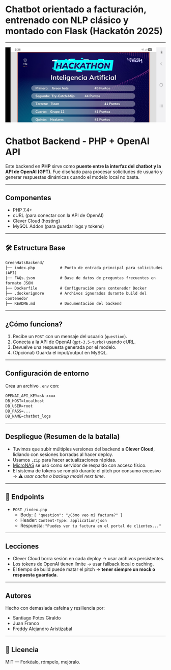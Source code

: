 # Chatbot orientado a facturación, entrenado con NLP clásico y montado con Flask (Hackatón 2025)
---
![TOP5](https://github.com/SPotes22/GreenHatsAtTalentoTech/blob/main/milestones/top5_round1.jpeg)

#  Chatbot Backend - PHP + OpenAI API

Este backend en **PHP** sirve como **puente entre la interfaz del chatbot y la API de OpenAI (GPT)**. Fue diseñado para procesar solicitudes de usuario y generar respuestas dinámicas cuando el modelo local no basta.

---

## Componentes

- PHP 7.4+
- cURL (para conectar con la API de OpenAI)
- Clever Cloud (hosting)
- MySQL Addon (para guardar logs y tokens)


---

## 🛠 Estructura Base

```
GreenHatsBackend/
├── index.php           # Punto de entrada principal para solicitudes (API)
├── FAQs.json           # Base de datos de preguntas frecuentes en formato JSON
├── Dockerfile          # Configuración para contenedor Docker
├── .dockerignore       # Archivos ignorados durante build del contenedor
├── README.md           # Documentación del backend

```

---

##  ¿Cómo funciona?

1. Recibe un `POST` con un mensaje del usuario (`question`).
2. Conecta a la API de OpenAI (`gpt-3.5-turbo`) usando cURL.
3. Devuelve una respuesta generada por el modelo.
4. (Opcional) Guarda el input/output en MySQL.

---

## Configuración de entorno

Crea un archivo `.env` con:

```dotenv
OPENAI_API_KEY=sk-xxxx
DB_HOST=localhost
DB_USER=root
DB_PASS=...
DB_NAME=chatbot_logs
```

---

##  Despliegue (Resumen de la batalla)

- Tuvimos que subir múltiples versiones del backend a **Clever Cloud**, lidiando con sesiones borradas al hacer deploy.
- Usamos `.zip` para hacer actualizaciones rápidas.
- [MicroNAS](https://github.com/SPotes22/MicroNAS-Flask) se usó como servidor de respaldo con acceso físico.
- El sistema de tokens se rompió durante el pitch por consumo excesivo → ⚠️ *usar cache o backup model next time*.

---

## 📡 Endpoints

- `POST /index.php`
  - Body: `{ "question": "¿Cómo veo mi factura?" }`
  - Header: `Content-Type: application/json`
  - Respuesta: `"Puedes ver tu factura en el portal de clientes..."`

---

##  Lecciones

- Clever Cloud borra sesión en cada deploy → usar archivos persistentes.
- Los tokens de OpenAI tienen límite → usar fallback local o caching.
- El tiempo de build puede matar el pitch → **tener siempre un mock o respuesta guardada**.

---

##  Autores

Hecho con demasiada cafeína y resiliencia por:

- Santiago Potes Giraldo
- Juan Franco
- Freddy Alejandro Aristizabal

---

## 📜 Licencia

MIT — Forkéalo, rómpelo, mejóralo.
